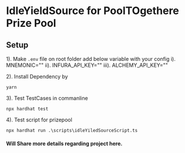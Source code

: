 # IdleYieldSource for PoolTOgethere Prize Pool

## Setup

1). Make `.env` file on root folder add below variable with your config
    i). MNEMONIC=""
    ii). INFURA_API_KEY=""
    iii). ALCHEMY_API_KEY=""

2). Install Dependency by 
    
    yarn 
 
3). Test TestCases in commanline  
        
    npx hardhat test

4). Test script for prizepool

    npx hardhat run .\scripts\idleYiledSourceScript.ts

#### Will Share more details regarding project here.